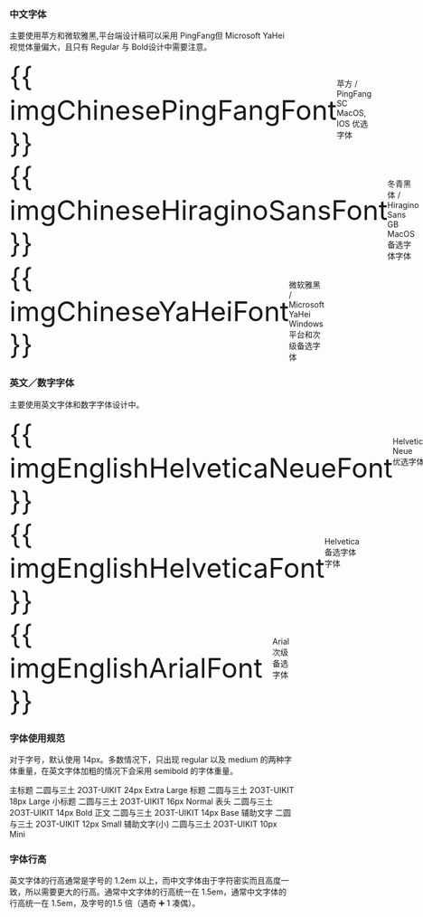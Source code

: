 

### 中文字体

主要使用苹方和微软雅黑,平台端设计稿可以采用 PingFang但 Microsoft YaHei 视觉体量偏大，且只有 Regular 与 Bold设计中需要注意。

<ot-row-group>
    <ot-card round>
        <div slot="top" style="display: table-cell; height: 9em;">
            <div style="font-size: 48px;">{{ imgChinesePingFangFont }}</div>
        </div>
        <div slot="bottom" style="display: table-cell; height: 3em;">
            <div>苹方 / PingFang SC</div>
            <div>MacOS, IOS 优选字体</div>
        </div>
    </ot-card>
    <ot-card round>
        <div slot="top" style="display: table-cell; height: 9em;">
            <div style="font-size: 48px;">{{ imgChineseHiraginoSansFont }}</div>
        </div>
        <div slot="bottom" style="display: table-cell; height: 3em;">
            <div>冬青黑体 / Hiragino Sans GB</div>
            <div>MacOS备选字体字体</div>
        </div>
    </ot-card>
    <ot-card round>
        <div slot="top" style="display: table-cell; height: 9em;">
            <div style="font-size: 48px;">{{ imgChineseYaHeiFont }}</div>
        </div>
        <div slot="bottom" style="display: table-cell; height: 3em;">
            <div>微软雅黑 / Microsoft YaHei</div>
            <div>Windows平台和次级备选字体</div>
        </div>
    </ot-card>
</ot-row-group>

### 英文／数字字体

主要使用英文字体和数字字体设计中。

<ot-row-group>
    <ot-card round>
        <div slot="top" style="display: table-cell; height: 9em;">
            <div style="font-size: 48px;">{{ imgEnglishHelveticaNeueFont }}</div>
        </div>
        <div slot="bottom" style="display: table-cell; height: 3em;">
            <div>Helvetica Neue</div>
            <div>优选字体</div>
        </div>
    </ot-card>
    <ot-card round>
        <div slot="top" style="display: table-cell; height: 9em;">
            <div style="font-size: 48px;">{{ imgEnglishHelveticaFont }}</div>
        </div>
        <div slot="bottom" style="display: table-cell; height: 3em;">
            <div>Helvetica</div>
            <div>备选字体字体</div>
        </div>
    </ot-card>
    <ot-card round>
        <div slot="top" style="display: table-cell; height: 9em;">
            <div style="font-size: 48px;">{{ imgEnglishArialFont }}</div>
        </div>
        <div slot="bottom" style="display: table-cell; height: 3em;">
            <div>Arial</div>
            <div>次级备选字体</div>
        </div>
    </ot-card>
</ot-row-group>

### 字体使用规范

对于字号，默认使用 14px。多数情况下，只出现 regular 以及 medium 的两种字体重量，在英文字体加粗的情况下会采用 semibold 的字体重量。

<ot-table-ui>
    <tbody>
        <tr style="font-size: 24px;">
            <td style="opacity: 0.45;">主标题</td>
            <td>二圆与三土</td>
            <!-- <td>Main Head</td> -->
            <td>2O3T-UIKIT</td>
            <td>24px Extra Large</td>
        </tr>
        <tr style="font-size: 18px;">
            <td style="opacity: 0.45;">标题</td>
            <td>二圆与三土</td>
            <!-- <td>Sub Head</td> -->
            <td>2O3T-UIKIT</td>
            <td>18px Large</td>
        </tr>
        <tr style="font-size: 16px;">
            <td style="opacity: 0.45;">小标题</td>
            <td>二圆与三土</td>
            <!-- <td>Head</td> -->
            <td>2O3T-UIKIT</td>
            <td>16px Normal</td>
        </tr>
        <tr style="font-size: 14px;">
            <td style="opacity: 0.45;">表头</td>
            <td>二圆与三土</td>
            <!-- <td>Table Head</td> -->
            <td>2O3T-UIKIT</td>
            <td>14px Bold</td>
        </tr>
        <tr style="font-size: 14px;">
            <td style="opacity: 0.45;">正文</td>
            <td>二圆与三土</td>
            <!-- <td>Text</td> -->
            <td>2O3T-UIKIT</td>
            <td>14px Base</td>
        </tr>
        <tr style="font-size: 12px;">
            <td style="opacity: 0.45;">辅助文字</td>
            <td>二圆与三土</td>
            <!-- <td>Small Text</td> -->
            <td>2O3T-UIKIT</td>
            <td>12px Small</td>
        </tr>
        <tr style="font-size: 10px;">
            <td style="opacity: 0.45;">辅助文字(小)</td>
            <td>二圆与三土</td>
            <!-- <td>Mini Text</td> -->
            <td>2O3T-UIKIT</td>
            <td>10px Mini</td>
        </tr>
    </tbody>
</ot-table-ui>

### 字体行高

英文字体的行高通常是字号的 1.2em 以上，而中文字体由于字符密实而且高度一致，所以需要更大的行高。通常中文字体的行高统一在 1.5em，通常中文字体的行高统一在 1.5em，及字号的1.5 倍（遇奇 ➕ 1 凑偶）。

<img :src="imgFontSizeAndLineHeight">
